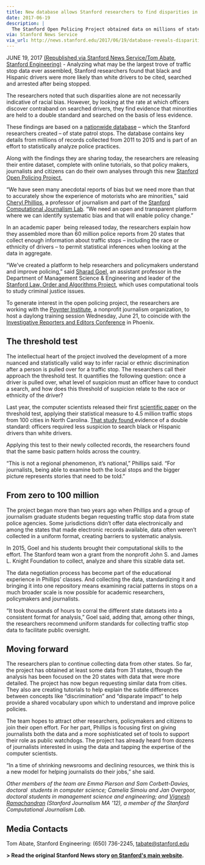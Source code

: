 ```yaml
---
title: New database allows Stanford researchers to find disparities in officers’ treatment of minority motorists
date: 2017-06-19
description: |
  The Stanford Open Policing Project obtained data on millions of state patrol stops and found evidence that minorities are held to a double standard. The data are being shared with researchers, journalists and the public.
via: Stanford News Service
via_url: http://news.stanford.edu/2017/06/19/database-reveals-disparities-officers-treatment-minority-motorists/
---
```

JUNE 19, 2017 <a href="http://news.stanford.edu/2017/06/19/database-reveals-disparities-officers-treatment-minority-motorists/" target="_blank">(Republished via Stanford News Service/Tom Abate, Stanford Engineering)</a> - Analyzing what may be the largest trove of traffic stop data ever assembled, Stanford researchers found that black and Hispanic drivers were more likely than white drivers to be cited, searched and arrested after being stopped.

The researchers noted that such disparities alone are not necessarily indicative of racial bias. However, by looking at the rate at which officers discover contraband on searched drivers, they find evidence that minorities are held to a double standard and searched on the basis of less evidence.

These findings are based on a <a href="https://openpolicing.stanford.edu/">nationwide database</a> – which the Stanford researchers created – of state patrol stops. The database contains key details from millions of records collected from 2011 to 2015 and is part of an effort to statistically analyze police practices.

Along with the findings they are sharing today, the researchers are releasing their entire dataset, complete with online tutorials, so that policy makers, journalists and citizens can do their own analyses through this new <a href="https://openpolicing.stanford.edu/">Stanford Open Policing Project.</a>

“We have seen many anecdotal reports of bias but we need more than that to accurately show the experience of motorists who are minorities,” said <a href="http://comm.stanford.edu/faculty-phillips/">Cheryl Phillips</a>, a professor of journalism and part of the <a href="http://cjlab.stanford.edu/about/">Stanford Computational Journalism Lab</a>. “We need an open and transparent platform where we can identify systematic bias and that will enable policy change.”

In an academic paper  being released today, the researchers explain how they assembled more than 60 million police reports from 20 states that collect enough information about traffic stops – including the race or ethnicity of drivers – to permit statistical inferences when looking at the data in aggregate.

“We’ve created a platform to help researchers and policymakers understand and improve policing,” said <a href="https://5harad.com/">Sharad Goel</a>, an assistant professor in the Department of Management Science &amp; Engineering and leader of the <a href="http://news.stanford.edu/2016/02/10/law-order-algorithm-021016/">Stanford Law, Order and Algorithms Project</a>, which uses computational tools to study criminal justice issues.

To generate interest in the open policing project, the researchers are working with the <a href="http://about.poynter.org/about-us/mission-history">Poynter Institute</a>, a nonprofit journalism organization, to host a daylong training session Wednesday, June 21, to coincide with the <a href="http://ire.org/conferences/ire2017/">Investigative Reporters and Editors Conference</a> in Phoenix.
<h2>The threshold test</h2>
The intellectual heart of the project involved the development of a more nuanced and statistically valid way to infer racial or ethnic discrimination after a person is pulled over for a traffic stop. The researchers call their approach the threshold test. It quantifies the following question: once a driver is pulled over, what level of suspicion must an officer have to conduct a search, and how does this threshold of suspicion relate to the race or ethnicity of the driver?

Last year, the computer scientists released their first <a href="https://5harad.com/papers/threshold-test.pdf">scientific paper</a> on the threshold test, applying their statistical measure to 4.5 million traffic stops from 100 cities in North Carolina. <a href="http://news.stanford.edu/press-releases/2016/06/28/stanford-researcce-traffic-stops/">That study found </a>evidence of a double standard: officers required less suspicion to search black or Hispanic drivers than white drivers.

Applying this test to their newly collected records, the researchers found that the same basic pattern holds across the country.

“This is not a regional phenomenon, it’s national,” Phillips said. “For journalists, being able to examine both the local stops and the bigger picture represents stories that need to be told.”
<h2>From zero to 100 million</h2>
The project began more than two years ago when Phillips and a group of journalism graduate students began requesting traffic stop data from state police agencies. Some jurisdictions didn’t offer data electronically and among the states that made electronic records available, data often weren’t collected in a uniform format, creating barriers to systematic analysis.

In 2015, Goel and his students brought their computational skills to the effort. The Stanford team won a grant from the nonprofit John S. and James L. Knight Foundation to collect, analyze and share this sizable data set.

The data negotiation process has become part of the educational experience in Phillips’ classes. And collecting the data, standardizing it and bringing it into one repository means examining racial patterns in stops on a much broader scale is now possible for academic researchers, policymakers and journalists.

“It took thousands of hours to corral the different state datasets into a consistent format for analysis,” Goel said, adding that, among other things, the researchers recommend uniform standards for collecting traffic stop data to facilitate public oversight.
<h2>Moving forward</h2>
The researchers plan to continue collecting data from other states. So far, the project has obtained at least some data from 31 states, though the analysis has been focused on the 20 states with data that were more detailed. The project has now begun requesting similar data from cities. They also are creating tutorials to help explain the subtle differences between concepts like “discrimination” and “disparate impact” to help provide a shared vocabulary upon which to understand and improve police policies.

The team hopes to attract other researchers, policymakers and citizens to join their open effort. For her part, Phillips is focusing first on giving journalists both the data and a more sophisticated set of tools to support their role as public watchdogs. The project has already heard from dozens of journalists interested in using the data and tapping the expertise of the computer scientists.

“In a time of shrinking newsrooms and declining resources, we think this is a new model for helping journalists do their jobs,” she said.

<em>Other members of the team are Emma Pierson and Sam Corbett-Davies, doctoral  students in computer science; Camelia Simoiu and Jan Overgoor, doctoral students in management science and engineering; and <a href="http://vigneshr.com/" target="_blank">Vignesh Ramachandran</a> (Stanford Journalism MA '12), a member of the Stanford Computational Journalism Lab.</em>

<h2>Media Contacts</h2>
Tom Abate, Stanford Engineering: (650) 736-2245, <a href="mailto:tabate@stanford.edu">tabate@stanford.edu</a>

<strong>&gt; Read the original Stanford News story <a href="http://news.stanford.edu/2017/06/19/database-reveals-disparities-officers-treatment-minority-motorists/" target="_blank">on Stanford's main website</a>.</strong>